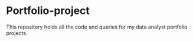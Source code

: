 # Portfolio-project

This repository holds all the code and queries for my data analyst portfolio projects.
